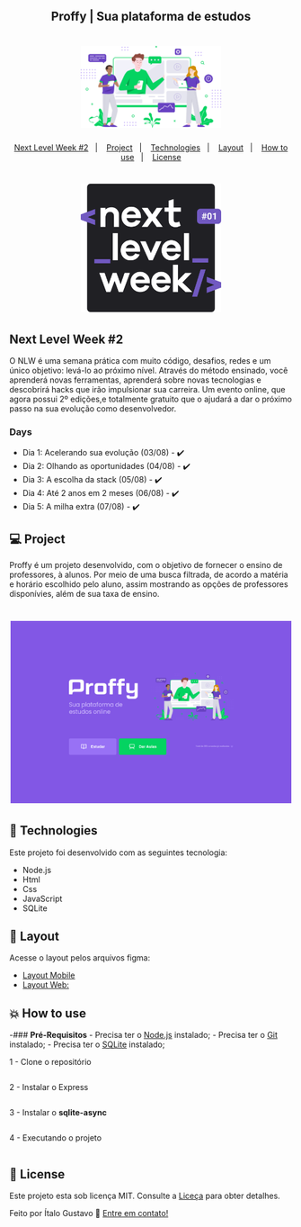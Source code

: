 <h2 align="center">Proffy | Sua plataforma de estudos</h2>

<h1 align="center">
    <img src=".github/landing.svg" alt="Proffy" width="250px"/>
</h1>
<p align="center">
  <a href="#-nlw #2">Next Level Week #2</a>&nbsp;&nbsp;&nbsp;|&nbsp;&nbsp;&nbsp;
  <a href="#-project">Project</a>&nbsp;&nbsp;&nbsp;|&nbsp;&nbsp;&nbsp;
  <a href="#rocket-Technologies">Technologies</a>&nbsp;&nbsp;&nbsp;|&nbsp;&nbsp;&nbsp;
  <a href="#-layout">Layout</a>&nbsp;&nbsp;&nbsp;|&nbsp;&nbsp;&nbsp;
  <a href="#-how-to-use">How to use</a>&nbsp;&nbsp;&nbsp;|&nbsp;&nbsp;&nbsp;
  <a href="#memo-license">License</a>
</p>

<h1 align="center">
    <img src=".github/logo-nlw.svg" alt="Next Level Week" width="250px">
</h1>

## Next Level Week #2
O NLW é uma semana prática com muito código, desafios, redes e um único objetivo: levá-lo ao próximo nível. Através do método ensinado, você aprenderá novas ferramentas, aprenderá sobre novas tecnologias e descobrirá hacks que irão impulsionar sua carreira. Um evento online, que agora possui 2º edições,e totalmente gratuito que o ajudará a dar o próximo passo na sua evolução como desenvolvedor.


### Days
- Dia 1: Acelerando sua evolução (03/08) - :heavy_check_mark:
- Dia 2: Olhando as oportunidades (04/08) - :heavy_check_mark:
- Dia 3: A escolha da stack (05/08) - :heavy_check_mark:
- Dia 4: Até 2 anos em 2 meses (06/08) - :heavy_check_mark:
- Dia 5: A milha extra (07/08) - :heavy_check_mark:

## 💻 Project
Proffy é um projeto desenvolvido, com o objetivo de fornecer o ensino de professores, à alunos. Por meio de uma busca filtrada, de acordo a matéria e horário escolhido pelo aluno, assim mostrando as opções de professores disponívies, além de sua taxa de ensino.

<h1 align="center">
    <img src=".github/proffy.svg" alt="Tela inicial" width="500px"/>
</h1>

## :rocket: Technologies
Este projeto foi desenvolvido com as seguintes tecnologia:
- Node.js
- Html
- Css
- JavaScript
- SQLite

## 🔖 Layout
Acesse o layout pelos arquivos figma:
- <a href=".github/Proffy_Mobile.fig">Layout Mobile</a>
- <a href=".github/Proffy_Web.fig">Layout Web:</a>

## :boom: How to use
-### **Pré-Requisitos**
    - Precisa ter o [Node.js](https://nodejs.org/en/) instalado;
    - Precisa ter o [Git](https://git-scm.com/) instalado;
    - Precisa ter o [SQLite](https://www.sqlite.org/index.html) instalado;

1 - Clone o repositório
```sh
```
2 - Instalar o Express
```sh
```
3 - Instalar o **sqlite-async**
```sh
```
4 - Executando o projeto
```sh
```
## :memo: License
Este projeto esta sob licença MIT. Consulte a [Liceça](https://github.com/Yta-ux/nlw-2/blob/master/LICENSE) para obter detalhes.

Feito por Ítalo Gustavo :wave: [Entre em contato!](https://www.instagram.com/yta_melo.rodrigues/)
